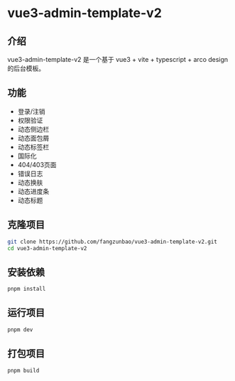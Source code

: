# vue3-admin-template-v2

## 介绍

vue3-admin-template-v2 是一个基于 vue3 + vite + typescript + arco design 的后台模板。

## 功能

- 登录/注销
- 权限验证
- 动态侧边栏
- 动态面包屑
- 动态标签栏
- 国际化
- 404/403页面
- 错误日志
- 动态换肤
- 动态进度条
- 动态标题


## 克隆项目

```bash
git clone https://github.com/fangzunbao/vue3-admin-template-v2.git
cd vue3-admin-template-v2
```

## 安装依赖

```bash
pnpm install
```

## 运行项目

```bash
pnpm dev
```

## 打包项目

```bash
pnpm build
```